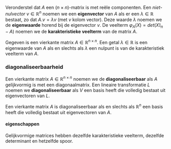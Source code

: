 Veronderstel dat $A$ een $(n \times n)$-matrix is met reële componenten. Een _niet-nulvector_ $v \in \mathbb{R}^{n}$ noemen we een __eigenvector__ van $A$ als er een $\lambda \in \mathbb{R}$ bestaat, zo dat $A . v = \lambda v$ (met $v$ kolom vector). Deze waarde $\lambda$ noemen we de __eigenwaarde__ horend bij de eigenvector $v$. De veelterm $\varphi_{A}(X) = det(X\mathbb{I}_{n}-A)$ noemen we de __karakteristieke veelterm__ van de matrix $A$. 

Gegeven is een vierkante matrix $A \in \mathbb{R}^{n \times n}$. Een getal $\lambda \in \mathbb{R}$ is een eigenwaarde van $A$ als en slechts als $\lambda$ een nulpunt is van de karakteristiek veelterm van $A$. 

### diagonaliseerbaarheid
Een vierkante matrix $A \in \mathbb{R}^{n \times n}$ noemen we de __diagonaliseerbaar__ als $A$ gelijkvormig is met een diagonaalmatrix. 
Een lineaire transformatie $L$ noemen we __diagonaliseerbaar__ als $V$ een basis heeft die volledig bestaat uit eigenvectoren van $L$. 

Een vierkante matrix $A$ is diagonaliseerbaar als en slechts als $\mathbb{R}^{n}$ een basis heeft die volledig bestaat uit eigenvectoren van $A$. 

#### eigenschappen
Gelijkvormige matrices hebben dezelfde karakteristieke veelterm, dezelfde determinant en hetzelfde spoor.